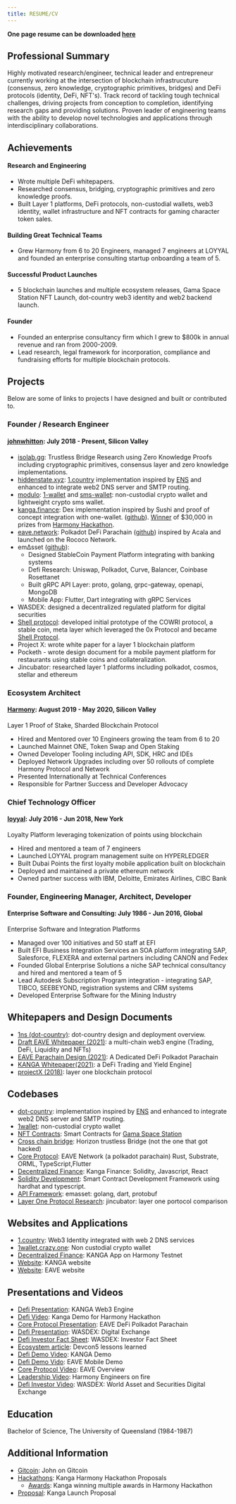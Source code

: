 ```yaml
---
title: RESUME/CV
---
```


**One page resume can be downloaded [here](../assets/images/john.pdf)**

## Professional Summary

Highly motivated research/engineer, technical leader and entrepreneur currently working at the intersection of blockchain infrastrucuture (consensus, zero knowledge, cryptographic primitives, bridges) and DeFi protocols (identity, DeFi, NFT's). Track record of tackling tough technical challenges, driving projects from conception to completion, identifying research gaps and providing solutions. Proven leader of engineering teams with the ability to develop novel technologies and applications through interdisciplinary collaborations.

## Achievements

#### Research and Engineering

* Wrote multiple DeFi whitepapers.
* Researched consensus, bridging, cryptographic primitives and zero knowledge proofs.
* Built Layer 1 platforms, DeFi protocols, non-custodial wallets, web3 identity, wallet infrastructure and NFT contracts for gaming character token sales.

#### Building Great Technical Teams

* Grew Harmony from 6 to 20 Engineers, managed 7 engineers at LOYYAL and founded an enterprise consulting startup onboarding a team of 5.

#### Successful Product Launches

* 5 blockchain launches and multiple ecosystem releases, Gama Space Station NFT Launch, dot-country web3 identity and web2 backend launch.

#### Founder

* Founded an enterprise consultancy firm which I grew to $800k in annual revenue and ran from 2000-2009.
* Lead research, legal framework for incorporation, compliance and fundraising efforts for multiple blockchain protocols.

## Projects

Below are some of links to projects I have designed and built or contributed to.

### Founder / Research Engineer

#### [johnwhitton](johnwhitton.com): July 2018 - Present, Silicon Valley

* [isolab.gg](https://github.com/isolab-gg/isolab.gg): Trustless Bridge Research using Zero Knowledge Proofs including cryptographic primitives, consensus layer and zero knowledge implementations.
* [hiddenstate.xyz](https://hiddenstate.xyz/): [1.country](https://github.com/harmony-one/1ns-docs) implementation inspired by [ENS](https://ens.domains/) and enhanced to integrate web2 DNS server and SMTP routing.
* [modulo](https://modulo.so/): [1-wallet](https://github.com/polymorpher/one-wallet) and [sms-wallet](https://github.com/polymorpher/sms-wallet): non-custodial crypto wallet and lightweight crypto sms wallet.
* [kanga.finance](https://kanga.finance/): Dex implementation inspired by Sushi and proof of concept integration with one-wallet. ([github](https://github.com/kangafinance)). [Winner](https://docs.google.com/presentation/d/1ZGrbKSaAdtzvMzVh0EVFBfUvA4SqiAeYVXGhJN7Orbs/edit#slide=id.g48989ac23a_0_0) of $30,000 in prizes from [Harmony Hackathon](https://bounties.gitcoin.co/hackathon/harmony-defi/onboard).
* [eave.network](https://eave.network/): Polkadot DeFi Parachain ([github](https://github.com/EaveNetwork)) inspired by Acala and launched on the Rococo Network.
* em∆sset ([github](https://github.com/emasset)):
  * Designed StableCoin Payment Platform integrating with banking systems
  * Defi Research: Uniswap, Polkadot, Curve, Balancer, Coinbase Rosettanet
  * Built gRPC API Layer: proto, golang, grpc-gateway, openapi, MongoDB
  * Mobile App: Flutter, Dart integrating with gRPC Services
* WASDEX: designed a decentralized regulated platform for digital securities
* [Shell protocol](https://shellprotocol.io/): developed initial prototype of the COWRI protocol, a stable coin, meta layer which leveraged the 0x Protocol and became [Shell Protocol](https://shellprotocol.io/).
* Project X: wrote white paper for a layer 1 blockchain platform
* Pocketh - wrote design document for a mobile payment platform for restaurants using stable coins and collateralization.
* Jincubator: researched layer 1 platforms including polkadot, cosmos, stellar and ethereum

### Ecosystem Architect

#### [Harmony](https://www.harmony.one/): August 2019 - May 2020, Silicon Valley

Layer 1 Proof of Stake, Sharded Blockchain Protocol

* Hired and Mentored over 10 Engineers growing the team from 6 to 20
* Launched Mainnet ONE, Token Swap and Open Staking
* Owned Developer Tooling including API, SDK, HRC and IDEs
* Deployed Network Upgrades including over 50 rollouts of complete Harmony Protocol and Network
* Presented Internationally at Technical Conferences
* Responsible for Partner Success and Developer Advocacy

### Chief Technology Officer

#### [loyyal](https://loyyal.com/): July 2016 - Jun 2018,  New York

Loyalty Platform leveraging tokenization of points using blockchain

* Hired and mentored a team of 7 engineers
* Launched LOYYAL program management suite on HYPERLEDGER
* Built Dubai Points the first loyalty mobile application built on blockchain
* Deployed and maintained a private ethereum network
* Owned partner success with IBM, Deloitte, Emirates Airlines, CIBC Bank

### Founder, Engineering Manager, Architect, Developer

#### Enterprise Software and Consulting: July 1986 - Jun 2016, Global

Enterprise Software and Integration Platforms

* Managed over 100 initiatives and 50 staff at EFI
* Built EFI Business Integration Services an SOA platform integrating SAP, Salesforce, FLEXERA and external partners including CANON and Fedex
* Founded Global Enterprise Solutions a niche SAP technical consultancy and hired and mentored a team of 5
* Lead Autodesk Subscription Program integration - integrating SAP, TIBCO, SEEBEYOND, registration systems and CRM systems
* Developed Enterprise Software for the Mining Industry

## Whitepapers and Design Documents

* [1ns (dot-country)](https://github.com/harmony-one/1ns-docs): dot-country design and deployment overview.
* [Draft EAVE Whitepaper (2021)](./../assets/images/DraftEAVEWhitepaper.pdf): a multi-chain web3 engine (Trading, DeFi, Liquidity and NFTs)
* [EAVE Parachain Design (2021)](./../assets/images/EAVEParachainDesign.pdf): A Dedicated DeFi Polkadot Parachain
* [KANGA Whitepaper(2021)](./../assets/images/KANGAWhitepaper.pdf): a DeFi Trading and Yield Engine]
* [projectX (2018)](./../assets/images/projectX.pdf):  layer one blockchain protocol

## Codebases

* [dot-country](https://github.com/jw-1ns):  implementation inspired by [ENS](https://ens.domains/) and enhanced to integrate web2 DNS server and SMTP routing.
* [1wallet](https://github.com/polymorpher/one-wallet/tree/master/code/test):  non-custodial crypto wallet
* [NFT Contracts](https://github.com/gamaspacestation/contracts): Smart Contracts for [Gama Space Station](https://opensea.io/collection/gamaspacestation)
* [Cross chain bridge](https://github.com/johnwhitton/horizon/tree/refactorV2/docs): Horizon trustless Bridge (not the one that got hacked)
* [Core Protocol](https://github.com/EaveNetwork): EAVE Network (a polkadot parachain) Rust, Substrate, ORML, TypeScript,Flutter
* [Decentralized Finance](https://github.com/kangafinance): Kanga Finance: Solidity, Javascript, React
* [Solidity Development](https://github.com/johnwhitton/bc_template): Smart Contract Development Framework using hardhat and typescript.
* [API Framework](https://github.com/emasset): emasset: golang, dart, protobuf
* [Layer One Protocol Research](https://github.com/johnwhitton/blockchain-eval/blob/master/substrate.md): jincubator: layer one portocol comparison

## Websites and Applications

* [1.country](https://1.country/): Web3 Identity integrated with web 2 DNS services
* [1wallet.crazy.one](https://1wallet.crazy.one/create): Non custodial crypto wallet
* [Decentralized Finance](https://demo.kanga.finance): KANGA App on Harmony Testnet
* [Website](https://kanga.finance): KANGA website
* [Website](https://eave.network): EAVE website

## Presentations and Videos

* [Defi Presentation](https://deck.kanga.finance): KANGA Web3 Engine
* [Defi Video](https://www.youtube.com/3wxAbe0GzA0): Kanga Demo for Harmony Hackathon
* [Core Protocol Presentation](/../assets/images/EAVEOverview.pdf): EAVE DeFi Polkadot Parachain
* [Defi Presentation](/../assets/images/WASDEXOverview.pd): WASDEX: Digital Exchange
* [Defi Investor Fact Sheet](/../assets/images/wasdex.pdf): WASDEX: Investor Fact Sheet
* [Ecosystem article](https://medium.com/harmony-one/devcon-4ee34426530c): Devcon5 lessons learned
* [Defi Demo Video](https://youtube.kanga.finance): KANGA Demo
* [Defi Demo Vido](https://youtu.be/vk0e6s_2H0w): EAVE Mobile Demo
* [Core Protocol Video](https://youtu.be/HFo6c32qoyI): EAVE Overview
* [Leadership Video](https://youtu.be/easABjC4gIY): Harmony Engineers on fire
* [Defi Investor Video](https://youtu.be/iB1wWl5vWTk): WASDEX: World Asset and Securities Digital Exchange

## Education

Bachelor of Science, The University of Queensland (1984-1987)

## Additional Information

* [Gitcoin](https://gitcoin.co/johnwhitton): John on Gitcoin
* [Hackathons](https://gitcoin.co/johnwhitton/hackathons): Kanga Harmony Hackathon Proposals
  * [Awards](https://docs.google.com/presentation/d/1ZGrbKSaAdtzvMzVh0EVFBfUvA4SqiAeYVXGhJN7Orbs/edit?usp=sharing): Kanga winning multiple awards in Harmony Hackathon
* [Proposal](https://talk.harmony.one/t/kanga-launch-proposal/8283): Kanga Launch Proposal

